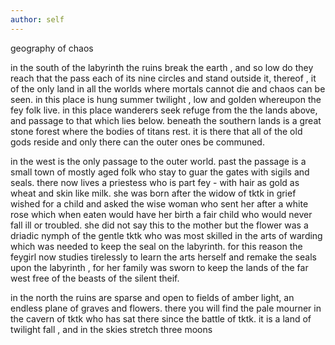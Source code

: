 ```yaml
---
author: self
---
```


geography of chaos




in the south of the labyrinth the ruins break the earth , and so low do they reach that the pass each of its nine circles and stand outside it, thereof , it of the only land in all the worlds where mortals cannot die and chaos can be seen. in this place is hung summer twilight , low and golden whereupon the fey folk live. in this place wanderers seek refuge from the the lands above, and passage to that which lies below. beneath the southern lands is a great stone forest where the bodies of titans rest. it is there that all of the old gods reside and only there can the outer ones be communed. 


in the west is the only passage to the outer world. past the passage is a small town of mostly aged folk who stay to guar the gates with sigils and seals. there now lives a priestess who is part fey - with hair as gold as wheat and skin like milk. she was born after the widow of tktk in grief wished for a child and asked the wise woman who sent her after a white rose which when eaten would have her birth a fair child who would never fall ill or troubled. she did not say this to the mother but the flower was a driadic nymph of the gentle tktk who was most skilled in the arts of warding which was needed to keep the seal on the labyrinth. for this reason the feygirl now studies tirelessly to learn the arts herself and remake the seals upon the labyrinth , for her family was sworn to keep the lands of the far west free of the beasts of the silent theif. 




in the north the ruins are sparse and open to fields of amber light, an endless plane of graves and flowers. there you will find the pale mourner in the cavern of tktk who has sat there since the battle of tktk. it is a land of twilight fall , and in the skies stretch three moons 